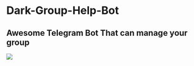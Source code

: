 # Dark-Group-Help-Bot
## Awesome Telegram Bot That can manage your group

![](https://github.com/te-api/Dark-Gold/blob/main/.github/workflows/mdbook.yml/bage.svg)
